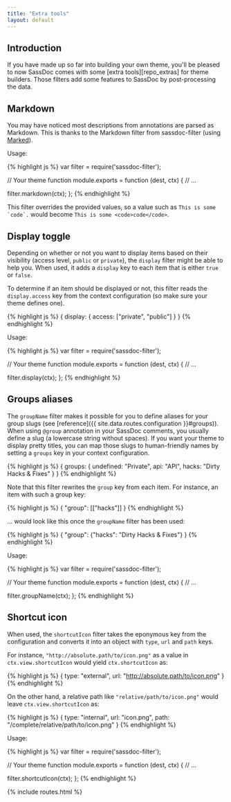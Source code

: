 ```yaml
---
title: "Extra tools"
layout: default
---
```


## Introduction

If you have made up so far into building your own theme, you'll be pleased to now SassDoc comes with some [extra tools][repo_extras] for theme builders. Those filters add some features to SassDoc by post-processing the data.

## Markdown

You may have noticed most descriptions from annotations are parsed as Markdown. This is thanks to the Markdown filter from sassdoc-filter (using [Marked](https://github.com/chjj/marked)).

Usage:

{% highlight js %}
var filter = require('sassdoc-filter');

// Your theme function
module.exports = function (dest, ctx) {
  // ...

  filter.markdown(ctx);
};
{% endhighlight %}

This filter overrides the provided values, so a value such as ``This is some `code`.`` would become ``This is some <code>code</code>``.

## Display toggle

Depending on whether or not you want to display items based on their visibility (access level, `public` or `private`), the `display` filter might be able to help you. When used, it adds a `display` key to each item that is either `true` or `false`.

To determine if an item should be displayed or not, this filter reads the `display.access` key from the context configuration (so make sure your theme defines one).

{% highlight js %}
{
  display: {
    access: ["private", "public"]
  }
}
{% endhighlight %}

Usage:

{% highlight js %}
var filter = require('sassdoc-filter');

// Your theme function
module.exports = function (dest, ctx) {
  // ...

  filter.display(ctx);
};
{% endhighlight %}

## Groups aliases

The `groupName` filter makes it possible for you to define aliases for your group slugs (see [reference]({{ site.data.routes.configuration }}#groups)). When using `@group` annotation in your SassDoc comments, you usually define a slug (a lowercase string without spaces). If you want your theme to display pretty titles, you can map those slugs to human-friendly names by setting a `groups` key in your context configuration.

{% highlight js %}
{
  groups: {
    undefined: "Private",
    api: "API",
    hacks: "Dirty Hacks & Fixes"
  }
}
{% endhighlight %}

Note that this filter rewrites the `group` key from each item. For instance, an item with such a group key:

{% highlight js %}
{
  "group": [["hacks"]]
}
{% endhighlight %}

... would look like this once the `groupName` filter has been used:

{% highlight js %}
{
  "group": {"hacks": "Dirty Hacks & Fixes"}
}
{% endhighlight %}

Usage:

{% highlight js %}
var filter = require('sassdoc-filter');

// Your theme function
module.exports = function (dest, ctx) {
  // ...

  filter.groupName(ctx);
};
{% endhighlight %}

## Shortcut icon

When used, the `shortcutIcon` filter takes the eponymous key from the configuration and converts it into an object with `type`, `url` and `path` keys.

For instance, `"http://absolute.path/to/icon.png"` as a value in `ctx.view.shortcutIcon` would yield `ctx.shortcutIcon` as:

{% highlight js %}
{
  type: "external",
  url: "http://absolute.path/to/icon.png"
}
{% endhighlight %}

On the other hand, a relative path like `"relative/path/to/icon.png"` would leave `ctx.view.shortcutIcon` as:

{% highlight js %}
{
  type: "internal",
  url: "icon.png",
  path: "/complete/relative/path/to/icon.png"
}
{% endhighlight %}

Usage:

{% highlight js %}
var filter = require('sassdoc-filter');

// Your theme function
module.exports = function (dest, ctx) {
  // ...

  filter.shortcutIcon(ctx);
};
{% endhighlight %}

{% include routes.html %}
